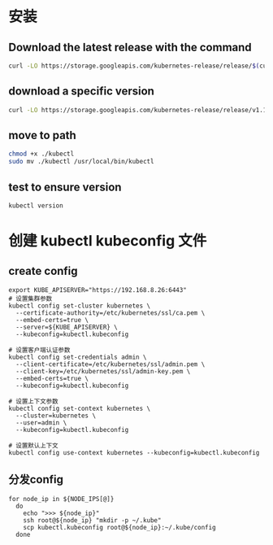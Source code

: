 # 安装
## Download the latest release with the command
```sh
curl -LO https://storage.googleapis.com/kubernetes-release/release/$(curl -s https://storage.googleapis.com/kubernetes-release/release/stable.txt)/bin/linux/amd64/kubectl
```
## download a specific version
```sh
curl -LO https://storage.googleapis.com/kubernetes-release/release/v1.14.0/bin/linux/amd64/kubectl
```

## move to path
```sh
chmod +x ./kubectl
sudo mv ./kubectl /usr/local/bin/kubectl
```

## test to ensure version
```sh
kubectl version
```

# 创建 kubectl kubeconfig 文件
## create config
```
export KUBE_APISERVER="https://192.168.8.26:6443"
# 设置集群参数
kubectl config set-cluster kubernetes \
  --certificate-authority=/etc/kubernetes/ssl/ca.pem \
  --embed-certs=true \
  --server=${KUBE_APISERVER} \
  --kubeconfig=kubectl.kubeconfig

# 设置客户端认证参数
kubectl config set-credentials admin \
  --client-certificate=/etc/kubernetes/ssl/admin.pem \
  --client-key=/etc/kubernetes/ssl/admin-key.pem \
  --embed-certs=true \
  --kubeconfig=kubectl.kubeconfig

# 设置上下文参数
kubectl config set-context kubernetes \
  --cluster=kubernetes \
  --user=admin \
  --kubeconfig=kubectl.kubeconfig

# 设置默认上下文
kubectl config use-context kubernetes --kubeconfig=kubectl.kubeconfig

```

## 分发config
```
for node_ip in ${NODE_IPS[@]}
  do
    echo ">>> ${node_ip}"
    ssh root@${node_ip} "mkdir -p ~/.kube"
    scp kubectl.kubeconfig root@${node_ip}:~/.kube/config
  done
```